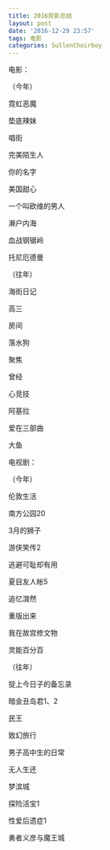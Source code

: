 ```yaml
---
title: 2016观影总结
layout: post
date: '2016-12-29 23:57'
tags: 电影
categories: SullenChoirboy
---
```

电影：

（今年）

霓虹恶魔

垫底辣妹

唱街

完美陌生人

你的名字

美国甜心

一个叫欧维的男人

濑户内海

血战钢锯岭

托尼厄德曼

（往年）

海街日记

高三

房间

落水狗

聚焦

曾经

心竞技

阿基拉

爱在三部曲

大鱼

电视剧：

（今年）

伦敦生活

南方公园20

3月的狮子

游侠笑传2

逃避可耻却有用

夏目友人帐5

追忆潸然

重版出来

我在故宫修文物

灵能百分百

（往年）

掟上今日子的备忘录

暗金丑岛君1、2

民王

致幻旅行

男子高中生的日常

无人生还

梦滨城

探险活宝1

性爱后遗症1

勇者义彦与魔王城
